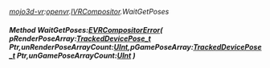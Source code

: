 _[mojo3d-vr](../../modules/mojo3d-vr/mojo3d-vr-module.md):[openvr](openvr:).[IVRCompositor](openvr:openvr-ivrcompositor.md).WaitGetPoses_
##### Method WaitGetPoses:[EVRCompositorError](../../modules/mojo3d-vr/openvr-evrcompositorerror.md)( pRenderPoseArray:[TrackedDevicePose_t](../../modules/mojo3d-vr/openvr-trackeddevicepose_t.md) Ptr,unRenderPoseArrayCount:[UInt](../../modules/wonkey/wonkey-types-uint.md),pGamePoseArray:[TrackedDevicePose_t](../../modules/mojo3d-vr/openvr-trackeddevicepose_t.md) Ptr,unGamePoseArrayCount:[UInt](../../modules/wonkey/wonkey-types-uint.md) )
